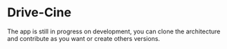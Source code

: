 # Drive-Cine
The app is still in progress on development, you can clone the architecture and contribute as you want or create others versions.
